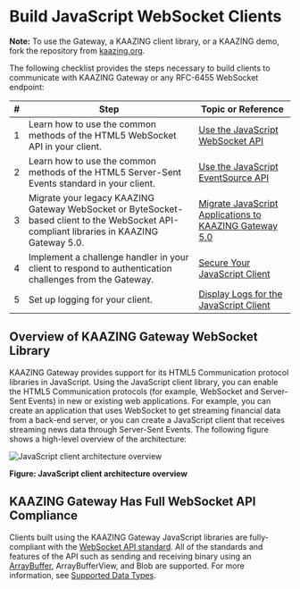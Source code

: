 Build JavaScript WebSocket Clients
==================================

**Note:** To use the Gateway, a KAAZING client library, or a KAAZING demo, fork the repository from [kaazing.org](http://kaazing.org).

The following checklist provides the steps necessary to build clients to communicate with KAAZING Gateway or any RFC-6455 WebSocket endpoint:

| \#  | Step                                                                                                                                                               | Topic or Reference                                                                                  |
|-----|--------------------------------------------------------------------------------------------------------------------------------------------------------------------|-----------------------------------------------------------------------------------------------------|
| 1   | Learn how to use the common methods of the HTML5 WebSocket API in your client.                                                                                     | [Use the JavaScript WebSocket API](p_dev_js_websocket.md)                                         |
| 2   | Learn how to use the common methods of the HTML5 Server-Sent Events standard in your client.                                                                       | [Use the JavaScript EventSource API](p_dev_js_eventsource.md)                                     |
| 3   | Migrate your legacy KAAZING Gateway WebSocket or ByteSocket-based client to the WebSocket API-compliant libraries in KAAZING Gateway 5.0. | [Migrate JavaScript Applications to KAAZING Gateway 5.0](p_dev_js_migrate.md) |
| 4   | Implement a challenge handler in your client to respond to authentication challenges from the Gateway.                                                          | [Secure Your JavaScript Client](p_dev_js_secure.md)                                               |
| 5   | Set up logging for your client.                                                                                                                                    | [Display Logs for the JavaScript Client](p_clientlogging_js.md)                                   |

Overview of KAAZING Gateway WebSocket Library
---------------------------------------------------------------------------------

KAAZING Gateway provides support for its HTML5 Communication protocol libraries in JavaScript. Using the JavaScript client library, you can enable the HTML5 Communication protocols (for example, WebSocket and Server-Sent Events) in new or existing web applications. For example, you can create an application that uses WebSocket to get streaming financial data from a back-end server, or you can create a JavaScript client that receives streaming news data through Server-Sent Events. The following figure shows a high-level overview of the architecture:

![JavaScript client architecture overview](images/f-html5-javascript-client2-web.jpg)

**Figure: JavaScript client architecture overview**

KAAZING Gateway Has Full WebSocket API Compliance
------------------------------------------------------

Clients built using the KAAZING Gateway JavaScript libraries are fully-compliant with the [WebSocket API standard](http://dev.w3.org/html5/websockets/ "The WebSocket API"). All of the standards and features of the API such as sending and receiving binary using an [ArrayBuffer](http://www.khronos.org/registry/typedarray/specs/latest/ "Typed Array Specification"), ArrayBufferView, and Blob are supported. For more information, see [Supported Data Types](p_dev_js_websocket.md#supported-data-types).
